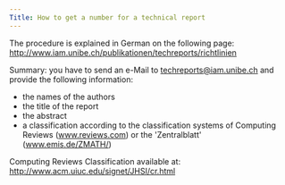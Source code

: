 ```yaml
---
Title: How to get a number for a technical report
---
```


The procedure is explained in German on the following page:
http://www.iam.unibe.ch/publikationen/techreports/richtlinien

Summary:
you have to send an e-Mail to techreports@iam.unibe.ch and provide the following information:


-  the names of the authors
-  the title of the report
-  the abstract 
-  a classification according to the classification systems of Computing Reviews (www.reviews.com) or the 'Zentralblatt' (www.emis.de/ZMATH/)

Computing Reviews Classification available at: http://www.acm.uiuc.edu/signet/JHSI/cr.html
